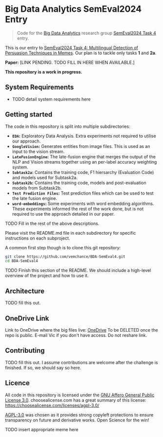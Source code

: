 # Big Data Analytics SemEval2024 Entry

> Code for the [Big Data Analytics](https://bda-hull.github.io/) research group [SemEval2024 Task 4](https://propaganda.math.unipd.it/semeval2024task4/index.html) entry.

This is our entry to [SemEval2024 Task 4: Multilingual Detection of Persuasion Techniques in Memes](https://propaganda.math.unipd.it/semeval2024task4/index.html). Our plan is to tackle only tasks **1** and **2a**.

**Paper:** \[LINK PENDING. TODO FILL IN HERE WHEN AVAILABLE.\]

**This repository is a work in progress.**

## System Requirements
- TODO detail system requirements here

## Getting started
The code in this repository is split into multiple subdirectories:

- **`EDA`:** Exploratory Data Analysis. Extra experiments not required to utilise our approach.
- **`GoogleVision`:** Generates entities from image files. This is used as an input to the vision stream.
- **`LateFusionEngine`:** The late-fusion engine that merges the output of the NLP and Vision streams together using an per-label accuracy weighting system.
- **`Subtask2a`:** Contains the training code, F1 hiersarchy (Evaluation Code) and models used for Subtask2a.
- **`Subtask2b`:** Contains the training code, models and post-evaluation models from Subtask2b.
- **`Test Prediction Files`:** Test prediction files which can be used to test the late fusion engine.
- **`word-embeddings`:** Some experiments with word embedding algorithms. These experiments informed the rest of the work done, but is not required to use the approach detailed in our paper.

TODO Fill in the rest of the above descriptions.

Please visit the README.md file in each subdirectory for specific instructions on each subproject.

A common first step though is to clone this git repository:

```bash
git clone https://github.com/vemchance/BDA-SemEval4.git
cd BDA-SemEval4
```

TODO Finish this section of the README. We should include a high-level overview of the project and how to use it.

## Architecture
TODO fill this out.

## OneDrive Link
Link to OneDrive where the big files live: [OneDrive](https://hullacuk-my.sharepoint.com/:f:/g/personal/v_sherratt-2020_hull_ac_uk/EpevevOycPdKppCMZaSyysgB-z2AeAiZ-2YtVN9tHKF-5Q?e=8Of06X)
To be DELETED once the repo is public. E-mail Vic if you don't have access. Do not reshare link.

## Contributing
TODO fill this out. I assume contributions are welcome after the challenge is finished. If so, we should say so here.

## Licence
All code in this repository is licensed under the [GNU Affero General Public License 3.0](./LICENSE.md). choosealicense.com has a great summary of this license: <https://choosealicense.com/licenses/agpl-3.0/>

[AGPL-3.0](https://choosealicense.com/licenses/agpl-3.0/) was chosen as it provides strong copyleft protections to ensure transparency on future and derivative works. Open Science for the win!

TODO insert appropriate meme here
